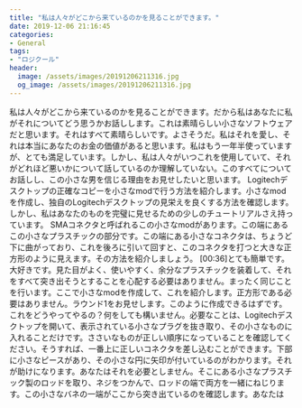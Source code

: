```yaml
---
title: "私は人々がどこから来ているのかを見ることができます。"
date: 2019-12-06 21:16:45
categories:
- General
tags:
- "ロジクール"
header:
  image: /assets/images/20191206211316.jpg
  og_image: /assets/images/20191206211316.jpg
---
```


私は人々がどこから来ているのかを見ることができます。だから私はあなたに私がそれについてどう思うかお話しします。これは素晴らしい小さなソフトウェアだと思います。それはすべて素晴らしいです。よさそうだ。私はそれを愛し、それは本当にあなたのお金の価値があると思います。私はもう一年半使っていますが、とても満足しています。しかし、私は人々がいつこれを使用していて、それがどれほど悪いかについて話しているのか理解していない。このすべてについてお話しし、この小さな男を信じる理由をお見せしたいと思います。 Logitechデスクトップの正確なコピーを小さなmodで行う方法を紹介します。小さなmodを作成し、独自のLogitechデスクトップの見栄えを良くする方法を確認します。しかし、私はあなたのものを完璧に見せるための少しのチュートリアルさえ持っています。 SMAコネクタと呼ばれるこの小さなmodがあります。この端にあるこの小さなプラスチックの部分です。この端にある小さなコネクタは、ちょうど下に曲がっており、これを後ろに引いて回すと、このコネクタを打つと大きな正方形のように見えます。その方法を紹介しましょう。 [00:36]とても簡単です。大好きです。見た目がよく、使いやすく、余分なプラスチックを装着して、それをすべて突き出そうとすることを心配する必要はありません。まったく同じことを行います。ここで小さなmodを作成して、これを紹介します。正方形である必要はありません。ラウンド1をお見せします。このように作成できるはずです。これをどうやってやるの？何をしても構いません。必要なことは、Logitechデスクトップを開いて、表示されている小さなプラグを抜き取り、その小さなものに入れることだけです。ささいなものが正しい順序になっていることを確認してください。そうすれば、一番上に正しいコネクタを差し込むことができます。下部に小さなピースがあり、その小さな円に矢印が付いているのがわかります。それが助けになります。あなたはそれを必要としません。そこにある小さなプラスチック製のロッドを取り、ネジをつかんで、ロッドの端で両方を一緒にねじります。この小さなバネの一端がここから突き出ているのを確認します。あなたは
